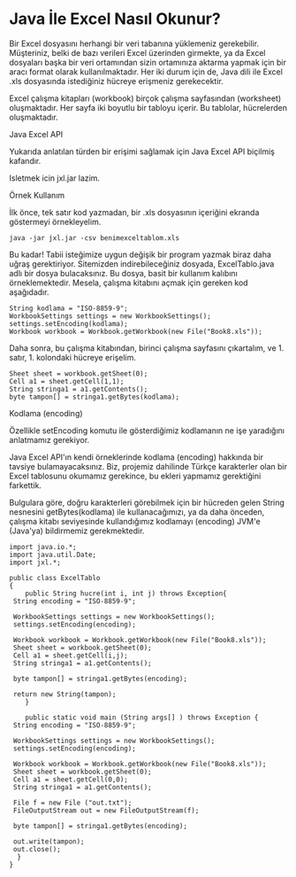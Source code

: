 # Java İle Excel Nasıl Okunur?

Bir Excel dosyasını herhangi bir veri tabanına yüklemeniz
gerekebilir. Müşteriniz, belki de bazı verileri Excel üzerinden
girmekte, ya da Excel dosyaları başka bir veri ortamından sizin
ortamınıza aktarma yapmak için bir aracı format olarak
kullanılmaktadır. Her iki durum için de, Java dili ile Excel .xls
dosyasında istediğiniz hücreye erişmeniz gerekecektir.

Excel çalışma kitapları (workbook) birçok çalışma sayfasından
(worksheet) oluşmaktadır. Her sayfa iki boyutlu bir tabloyu içerir. Bu
tablolar, hücrelerden oluşmaktadır.

Java Excel API 
  
Yukarıda anlatılan türden bir erişimi sağlamak için Java Excel API
biçilmiş kafandır.
  
Isletmek icin jxl.jar lazim.
  
Örnek Kullanım 
    
İlk önce, tek satır kod yazmadan, bir .xls dosyasının içeriğini
ekranda göstermeyi örnekleyelim.

```
java -jar jxl.jar -csv benimexceltablom.xls
```

Bu kadar! Tabii isteğimize uygun değişik bir program yazmak biraz daha
uğraş gerektiriyor. Sitemizden indirebileceğiniz dosyada,
ExcelTablo.java adlı bir dosya bulacaksınız. Bu dosya, basit bir
kullanım kalıbını örneklemektedir. Mesela, çalışma kitabını açmak için
gereken kod aşağıdadır.

```
String kodlama = "ISO-8859-9";
WorkbookSettings settings = new WorkbookSettings();
settings.setEncoding(kodlama);
Workbook workbook = Workbook.getWorkbook(new File("Book8.xls"));
```
  
Daha sonra, bu çalışma kitabından, birinci çalışma sayfasını
çıkartalım, ve 1. satır, 1. kolondaki hücreye erişelim.

```  
Sheet sheet = workbook.getSheet(0);
Cell a1 = sheet.getCell(1,1);
String stringa1 = a1.getContents();
byte tampon[] = stringa1.getBytes(kodlama);
```
  
Kodlama (encoding)
    
Özellikle setEncoding komutu ile gösterdiğimiz kodlamanın ne işe
yaradığını anlatmamız gerekiyor.
  
Java Excel API'ın kendi örneklerinde kodlama (encoding) hakkında bir
tavsiye bulamayacaksınız. Biz, projemiz dahilinde Türkçe karakterler
olan bir Excel tablosunu okumamız gerekince, bu ekleri yapmamız
gerektiğini farkettik.

Bulgulara göre, doğru karakterleri görebilmek için bir hücreden gelen
String nesnesini getBytes(kodlama) ile kullanacağımızı, ya da daha
önceden, çalışma kitabı seviyesinde kullandığımız kodlamayı (encoding)
JVM'e (Java'ya) bildirmemiz gerekmektedir.

```
import java.io.*;
import java.util.Date;
import jxl.*;

public class ExcelTablo
{
    public String hucre(int i, int j) throws Exception{
 String encoding = "ISO-8859-9";

 WorkbookSettings settings = new WorkbookSettings();
 settings.setEncoding(encoding);
 
 Workbook workbook = Workbook.getWorkbook(new File("Book8.xls"));
 Sheet sheet = workbook.getSheet(0);
 Cell a1 = sheet.getCell(i,j);
 String stringa1 = a1.getContents();
 
 byte tampon[] = stringa1.getBytes(encoding);

 return new String(tampon);
    }
    
    public static void main (String args[] ) throws Exception {
 String encoding = "ISO-8859-9";
 
 WorkbookSettings settings = new WorkbookSettings();
 settings.setEncoding(encoding);
 
 Workbook workbook = Workbook.getWorkbook(new File("Book8.xls"));
 Sheet sheet = workbook.getSheet(0);
 Cell a1 = sheet.getCell(0,0);
 String stringa1 = a1.getContents();
 
 File f = new File ("out.txt");
 FileOutputStream out = new FileOutputStream(f);

 byte tampon[] = stringa1.getBytes(encoding);
 
 out.write(tampon);
 out.close(); 
  }
}
```











